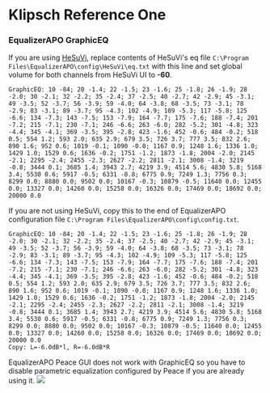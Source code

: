 # Klipsch Reference One
### EqualizerAPO GraphicEQ
If you are using [HeSuVi](https://sourceforge.net/projects/hesuvi/), replace contents of HeSuVi's eq file `C:\Program Files\EqualizerAPO\config\HeSuVi\eq.txt` with this line and set global volume for both channels from HeSuVi UI to **-60**.
```
GraphicEQ: 10 -84; 20 -1.4; 22 -1.5; 23 -1.6; 25 -1.8; 26 -1.9; 28 -2.0; 30 -2.1; 32 -2.2; 35 -2.4; 37 -2.5; 40 -2.7; 42 -2.9; 45 -3.1; 49 -3.5; 52 -3.7; 56 -3.9; 59 -4.0; 64 -3.8; 68 -3.5; 73 -3.1; 78 -2.9; 83 -3.1; 89 -3.7; 95 -4.3; 102 -4.9; 109 -5.3; 117 -5.8; 125 -6.6; 134 -7.3; 143 -7.5; 153 -7.9; 164 -7.7; 175 -7.6; 188 -7.4; 201 -7.2; 215 -7.1; 230 -7.1; 246 -6.6; 263 -6.0; 282 -5.2; 301 -4.8; 323 -4.4; 345 -4.1; 369 -3.5; 395 -2.8; 423 -1.6; 452 -0.6; 484 -0.2; 518 0.5; 554 1.2; 593 2.0; 635 2.9; 679 3.5; 726 3.7; 777 3.5; 832 2.6; 890 1.6; 952 0.6; 1019 -0.1; 1090 -0.0; 1167 0.9; 1248 1.6; 1336 1.0; 1429 1.0; 1529 0.6; 1636 -0.2; 1751 -1.2; 1873 -1.8; 2004 -2.0; 2145 -2.1; 2295 -2.4; 2455 -2.3; 2627 -2.2; 2811 -2.1; 3008 -1.4; 3219 -0.8; 3444 0.1; 3685 1.4; 3943 2.7; 4219 3.9; 4514 5.6; 4830 5.8; 5168 3.4; 5530 0.6; 5917 -0.5; 6331 -0.8; 6775 0.9; 7249 1.3; 7756 0.3; 8299 0.0; 8880 0.0; 9502 0.0; 10167 -0.3; 10879 -0.5; 11640 0.0; 12455 0.0; 13327 0.0; 14260 0.0; 15258 0.0; 16326 0.0; 17469 0.0; 18692 0.0; 20000 0.0
```
If you are not using HeSuVi, copy this to the end of EqualizerAPO configuration file `C:\Program Files\EqualizerAPO\config\config.txt`.
```
GraphicEQ: 10 -84; 20 -1.4; 22 -1.5; 23 -1.6; 25 -1.8; 26 -1.9; 28 -2.0; 30 -2.1; 32 -2.2; 35 -2.4; 37 -2.5; 40 -2.7; 42 -2.9; 45 -3.1; 49 -3.5; 52 -3.7; 56 -3.9; 59 -4.0; 64 -3.8; 68 -3.5; 73 -3.1; 78 -2.9; 83 -3.1; 89 -3.7; 95 -4.3; 102 -4.9; 109 -5.3; 117 -5.8; 125 -6.6; 134 -7.3; 143 -7.5; 153 -7.9; 164 -7.7; 175 -7.6; 188 -7.4; 201 -7.2; 215 -7.1; 230 -7.1; 246 -6.6; 263 -6.0; 282 -5.2; 301 -4.8; 323 -4.4; 345 -4.1; 369 -3.5; 395 -2.8; 423 -1.6; 452 -0.6; 484 -0.2; 518 0.5; 554 1.2; 593 2.0; 635 2.9; 679 3.5; 726 3.7; 777 3.5; 832 2.6; 890 1.6; 952 0.6; 1019 -0.1; 1090 -0.0; 1167 0.9; 1248 1.6; 1336 1.0; 1429 1.0; 1529 0.6; 1636 -0.2; 1751 -1.2; 1873 -1.8; 2004 -2.0; 2145 -2.1; 2295 -2.4; 2455 -2.3; 2627 -2.2; 2811 -2.1; 3008 -1.4; 3219 -0.8; 3444 0.1; 3685 1.4; 3943 2.7; 4219 3.9; 4514 5.6; 4830 5.8; 5168 3.4; 5530 0.6; 5917 -0.5; 6331 -0.8; 6775 0.9; 7249 1.3; 7756 0.3; 8299 0.0; 8880 0.0; 9502 0.0; 10167 -0.3; 10879 -0.5; 11640 0.0; 12455 0.0; 13327 0.0; 14260 0.0; 15258 0.0; 16326 0.0; 17469 0.0; 18692 0.0; 20000 0.0
Copy: L=-6.0dB*l, R=-6.0dB*R
```
EqualizerAPO Peace GUI does not work with GraphicEQ so you have to disable parametric equalization configured by Peace if you are already using it.
![](https://raw.githubusercontent.com/jaakkopasanen/AutoEq/master/results/Sonoma%20Model%20One/innerfidelity/onear/Klipsch%20Reference%20One/Klipsch%20Reference%20One.png)
